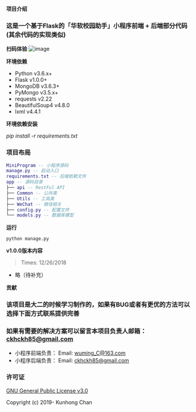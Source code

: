 **项目介绍**
### 这是一个基于Flask的「华软校园助手」小程序前端 + 后端部分代码(其余代码的实现类似)

**扫码体验**
![image](https://github.com/ckhckhm/SCSE_Asistant_Server/blob/master/images/gh_01c5bbcc78d2_344.jpg)


**环境依赖**
- Python          v3.6.x+
- Flask           v1.0.0+
- MongoDB         v3.6.3+
- PyMongo         v3.5.x+
- requests        v2.22
- BeautifulSoup4  v4.8.0
- lxml            v4.4.1

**环境依赖安装**

*pip install -r requirements.txt*

### 项目布局

``` lua
MiniProgram -- 小程序源码
manage.py -- 启动入口
requirements.txt -- 后端依赖文件
app -- 源码目录
├── api -- RestFul API
├── Common -- 公共类
├── Utils -- 工具类
├── WeChat -- 微信相关
├── config.py -- 配置文件
└── models.py -- 数据库模型

```

**运行**

```python manage.py```

**v1.0.0版本内容**
> Times: 12/26/2018
- 略（待补充）

**贡献**
### 该项目是大二的时候学习制作的，如果有BUG或者有更优的方法可以选择下面方式联系提供完善
### 如果有需要的解决方案可以留言本项目负责人邮箱：ckhckh85@gmail.com
- 小程序前端负责： Email: wuming_C@163.com
- 小程序后端负责： Email: ckhckh85@gmail.com

### 许可证
[GNU General Public License v3.0](https://github.com/ckhckhm/SCSE_Asistant_Server/blob/master/LICENSE)

Copyright (c) 2019- Kunhong Chan
